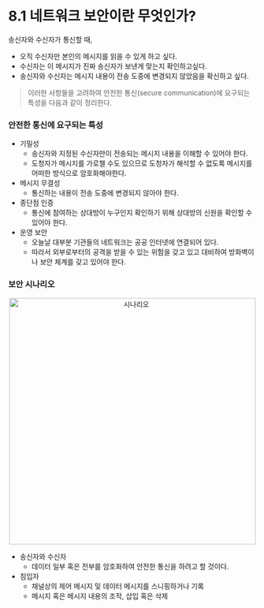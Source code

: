 # 8.1 네트워크 보안이란 무엇인가?

송신자와 수신자가 통신할 때,

- 오직 수신자만 본인의 메시지를 읽을 수 있게 하고 싶다.
- 수신자는 이 메시지가 진짜 송신자가 보낸게 맞는지 확인하고싶다.
- 송신자와 수신자는 메시지 내용이 전송 도중에 변경되지 않았음을 확신하고 싶다.
> 이러한 사항들을 고려하여 안전한 통신(secure communication)에 요구되는 특성을 다음과 같이 정리한다.

### 안전한 통신에 요구되는 특성

- 기밀성
    - 송신자와 지정된 수신자만이 전송되는 메시지 내용을 이해할 수 있어야 한다.
    - 도청자가 메시지를 가로챌 수도 있으므로 도청자가 해석할 수 없도록 메시지를 어떠한 방식으로 암호화해야한다.
- 메시지 무결성
    - 통신하는 내용이 전송 도중에 변경되지 않아야 한다.
- 종단점 인증
    - 통신에 참여하는 상대방이 누구인지 확인하기 위해 상대방의 신원을 확인할 수 있어야 한다.
- 운영 보안
    - 오늘날 대부분 기관들의 네트워크는 공공 인터넷에 연결되어 있다.
    - 따라서 외부로부터의 공격을 받을 수 있는 위험을 갖고 있고 대비하여 방화벽이나 보안 체계를 갖고 있어야 한다.

### 보안 시나리오

<p align="center"><img width="500" src="https://user-images.githubusercontent.com/76640167/217162440-a7856b26-5c56-434a-969c-91244d826d94.png" alt="시나리오"></p> 

- 송신자와 수신자
    - 데이터 일부 혹은 전부를 암호화하여 안전한 통신을 하려고 할 것이다.
- 침입자
    - 채널상의 제어 메시지 및 데이터 메시지를 스니핑하거나 기록
    - 메시지 혹은 메시지 내용의 조작, 삽입 혹은 삭제
